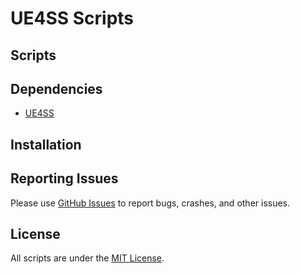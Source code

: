 # UE4SS Scripts

## Scripts

## Dependencies

- [UE4SS](https://github.com/UE4SS-RE/RE-UE4SS)

## Installation

## Reporting Issues

Please use [GitHub Issues](https://github.com/grayespinoza/UEScripts/issues) to report bugs, crashes, and other issues.

## License

All scripts are under the [MIT License](https://github.com/grayespinoza/UEScripts/blob/main/LICENSE).
